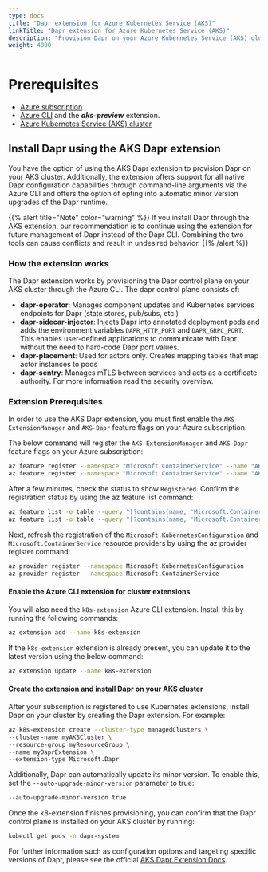 ```yaml
---
type: docs
title: "Dapr extension for Azure Kubernetes Service (AKS)"
linkTitle: "Dapr extension for Azure Kubernetes Service (AKS)"
description: "Provision Dapr on your Azure Kubernetes Service (AKS) cluster with the Dapr extension"
weight: 4000
---
```


# Prerequisites
- [Azure subscription](https://azure.microsoft.com/free/?WT.mc_id=A261C142F)
- [Azure CLI](https://docs.microsoft.com/cli/azure/install-azure-cli-windows?tabs=azure-cli) and the ***aks-preview*** extension.
- [Azure Kubernetes Service (AKS) cluster](https://docs.microsoft.com/azure/aks/tutorial-kubernetes-deploy-cluster?tabs=azure-cli)

## Install Dapr using the AKS Dapr extension
You have the option of using the AKS Dapr extension to provision Dapr on your AKS cluster. Additionally, the extension offers support for all native Dapr configuration capabilities through command-line arguments via the Azure CLI and offers the option of opting into automatic minor version upgrades of the Dapr runtime.

{{% alert title="Note" color="warning" %}}
If you install Dapr through the AKS extension, our recommendation is to continue using the extension for future management of Dapr instead of the Dapr CLI. Combining the two tools can cause conflicts and result in undesired behavior.
{{% /alert %}}

### How the extension works
The Dapr extension works by provisioning the Dapr control plane on your AKS cluster through the Azure CLI. The dapr control plane consists of:

- **dapr-operator**: Manages component updates and Kubernetes services endpoints for Dapr (state stores, pub/subs, etc.)
- **dapr-sidecar-injector**: Injects Dapr into annotated deployment pods and adds the environment variables `DAPR_HTTP_PORT` and `DAPR_GRPC_PORT`. This enables user-defined applications to communicate with Dapr without the need to hard-code Dapr port values. 
- **dapr-placement**: Used for actors only. Creates mapping tables that map actor instances to pods
- **dapr-sentry**: Manages mTLS between services and acts as a certificate authority. For more information read the security overview.

### Extension Prerequisites 
In order to use the AKS Dapr extension, you must first enable the `AKS-ExtensionManager` and `AKS-Dapr` feature flags on your Azure subscription.

The below command will register the `AKS-ExtensionManager` and `AKS-Dapr` feature flags on your Azure subscription:

```bash
az feature register --namespace "Microsoft.ContainerService" --name "AKS-ExtensionManager"
az feature register --namespace "Microsoft.ContainerService" --name "AKS-Dapr"
```

After a few minutes, check the status to show `Registered`. Confirm the registration status by using the az feature list command:

```bash
az feature list -o table --query "[?contains(name, 'Microsoft.ContainerService/AKS-ExtensionManager')].{Name:name,State:properties.state}"
az feature list -o table --query "[?contains(name, 'Microsoft.ContainerService/AKS-Dapr')].{Name:name,State:properties.state}"
```

Next, refresh the registration of the `Microsoft.KubernetesConfiguration` and `Microsoft.ContainerService` resource providers by using the az provider register command:

```bash
az provider register --namespace Microsoft.KubernetesConfiguration
az provider register --namespace Microsoft.ContainerService
```

#### Enable the Azure CLI extension for cluster extensions
You will also need the `k8s-extension` Azure CLI extension. Install this by running the following commands:

```bash
az extension add --name k8s-extension
```

If the `k8s-extension` extension is already present, you can update it to the latest version using the below command:

```bash
az extension update --name k8s-extension
```

#### Create the extension and install Dapr on your AKS cluster
After your subscription is registered to use Kubernetes extensions, install Dapr on your cluster by creating the Dapr extension. For example:

```bash
az k8s-extension create --cluster-type managedClusters \
--cluster-name myAKSCluster \
--resource-group myResourceGroup \
--name myDaprExtension \
--extension-type Microsoft.Dapr
```

Additionally, Dapr can automatically update its minor version. To enable this, set the `--auto-upgrade-minor-version` parameter to true:

```bash
--auto-upgrade-minor-version true
```

Once the k8-extension finishes provisioning, you can confirm that the Dapr control plane is installed on your AKS cluster by running: 

```bash
kubectl get pods -n dapr-system
```

For further information such as configuration options and targeting specific versions of Dapr, please see the official [AKS Dapr Extension Docs](https://docs.microsoft.com/azure/aks/dapr).